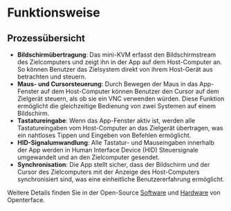 # Funktionsweise

## Prozessübersicht

- **Bildschirmübertragung**: Das mini-KVM erfasst den Bildschirmstream des Zielcomputers und zeigt ihn in der App auf dem Host-Computer an. So können Benutzer das Zielsystem direkt von ihrem Host-Gerät aus betrachten und steuern.
- **Maus- und Cursorsteuerung**: Durch Bewegen der Maus in das App-Fenster auf dem Host-Computer können Benutzer den Cursor auf dem Zielgerät steuern, als ob sie ein VNC verwenden würden. Diese Funktion ermöglicht die gleichzeitige Bedienung von zwei Systemen auf einem Bildschirm.
- **Tastatureingabe**: Wenn das App-Fenster aktiv ist, werden alle Tastatureingaben vom Host-Computer an das Zielgerät übertragen, was ein nahtloses Tippen und Eingeben von Befehlen ermöglicht.
- **HID-Signalumwandlung**: Alle Tastatur- und Mauseingaben innerhalb der App werden in Human Interface Device (HID) Steuersignale umgewandelt und an den Zielcomputer gesendet.
- **Synchronisation**: Die App stellt sicher, dass der Bildschirm und der Cursor des Zielcomputers mit der Anzeige des Host-Computers synchronisiert sind, was eine einheitliche Benutzererfahrung ermöglicht.

Weitere Details finden Sie in der Open-Source [Software](/app) und [Hardware](/open-hardware) von Openterface.